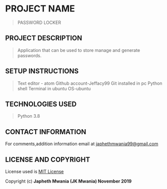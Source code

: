 # PROJECT NAME
>PASSWORD LOCKER

## PROJECT DESCRIPTION
>Application that can be used  to store manage and generate passwords.




## SETUP INSTRUCTIONS
>Text editor - atom
>Github account-Jeffacy99
>Git installed in pc
>Python shell
>Terminal in ubuntu
>OS-ubuntu

## TECHNOLOGIES USED
>Python 3.8


## CONTACT INFORMATION
For comments,addition information email at japhethmwania99@gmail.com

## LICENSE AND COPYRIGHT
License used is <a href="https://choosealicense.com/licenses/mit/">MIT License</a> <br>

Copyright (c) **Japheth Mwania (JK Mwania) November 2019**
